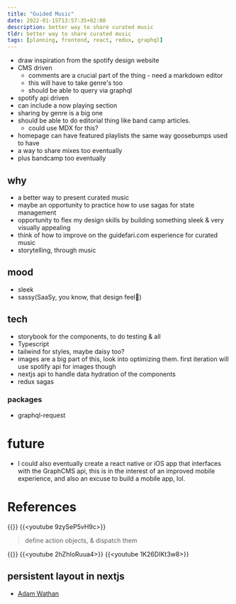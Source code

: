 ```yaml
---
title: "Guided Music"
date: 2022-01-15T13:57:35+02:00
description: better way to share curated music
tldr: better way to share curated music
tags: [planning, frontend, react, redux, graphql]
---
```


- draw inspiration from the spotify design website
- CMS driven 
    - comments are a crucial part of the thing - need a markdown editor
    - this will have to take genre's too
    - should be able to query via graphql
- spotify api driven
- can include a now playing section
- sharing by genre is a big one
- should be able to do editorial thing like band camp articles. 
    - could use MDX for this?
- homepage can have featured playlists the same way goosebumps used to have 
- a way to share mixes too eventually 
- plus bandcamp too eventually

## why
- a better way to present curated music
- maybe an opportunity to practice how to use sagas for state management
- opportunity to flex my design skills by building something sleek & very visually appealing
- think of how to improve on the guidefari.com experience for curated music
- storytelling, through music

## mood
- sleek
- sassy(SaaSy, you know, that design feel🥸)

## tech
- storybook for the components, to do testing & all
- Typescript
- tailwind for styles, maybe daisy too?
- images are a big part of this, look into optimizing them. first iteration will use spotify api for images though
- nextjs api to handle data hydration of the components
- redux sagas

### packages
- graphql-request

# future
- I could also eventually create a react native or iOS app that interfaces with the GraphCMS api, this is in the interest of an improved mobile experience, and also an excuse to build a mobile app, lol.

# References
{{<youtube N2q-ZYuQWI8>}}
{{<youtube 9zySeP5vH9c>}}
> define action objects, & dispatch them

{{<youtube iBUJVy8phqw>}}
{{<youtube 2hZhIoRuua4>}}
{{<youtube 1K26DIKt3w8>}}

## persistent layout in nextjs
- [Adam Wathan](https://adamwathan.me/2019/10/17/persistent-layout-patterns-in-nextjs/)